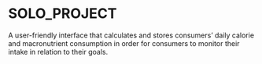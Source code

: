 # SOLO_PROJECT


A user-friendly interface that calculates and stores consumers’ daily calorie and macronutrient consumption in order for consumers to monitor their intake in relation to their goals.
